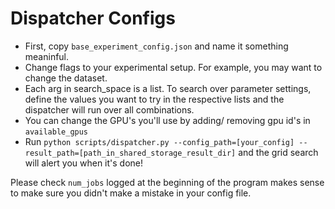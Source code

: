 # Dispatcher Configs
- First, copy `base_experiment_config.json` and name it something meaninful.
- Change flags to your experimental setup. For example, you may want to change the dataset.
- Each arg in search_space is a list. To search over parameter settings, define the values you want to try in the respective lists and the dispatcher will run over all combinations.
- You can change the GPU's you'll use by adding/ removing gpu id's in `available_gpus`
- Run `python scripts/dispatcher.py --config_path=[your_config] --result_path=[path_in_shared_storage_result_dir]`  and the grid search will alert you when it's done!

Please check `num_jobs` logged at the beginning of the program makes sense to make sure you didn't make a mistake in your config file.